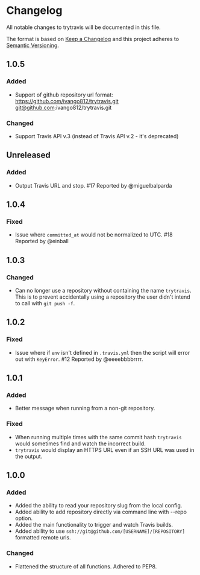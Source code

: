 <!---
Add all non-trivial changes to this list along with your
name, the change type, the pull request number, issue number,
and issue reporter if applicable. Make sure to add hyperlinks for
issue and pull request numbers.
-->

# Changelog

All notable changes to trytravis will be documented in this file.

The format is based on [Keep a Changelog](http://keepachangelog.com/en/1.0.0/)
and this project adheres to [Semantic Versioning](http://semver.org/spec/v2.0.0.html).

## 1.0.5

### Added

- Support of github repository url format:
  https://github.com/ivango812/trytravis.git
  git@github.com:ivango812/trytravis.git

### Changed

- Support Travis API v.3 (instead of Travis API v.2 - it's deprecated)

## Unreleased

### Added

- Output Travis URL and stop. #17 Reported by @miguelbalparda

## 1.0.4

### Fixed

- Issue where `committed_at` would not be normalized to UTC. #18 Reported by @einball

## 1.0.3

### Changed

- Can no longer use a repository without containing the name `trytravis`.
  This is to prevent accidentally using a repository the user didn't intend
  to call with `git push -f`.

## 1.0.2

### Fixed

- Issue where if `env` isn't defined in `.travis.yml` then the
  script will error out with `KeyError`. #12 Reported by @eeeebbbbrrrr.

## 1.0.1

### Added

- Better message when running from a non-git repository.

### Fixed

- When running multiple times with the same commit hash `trytravis` would sometimes
  find and watch the incorrect build.
- `trytravis` would display an HTTPS URL even if an SSH URL was used in the output.

## 1.0.0

### Added

- Added the ability to read your repository slug from the local config.
- Added ability to add repository directly via command line with --repo option.
- Added the main functionality to trigger and watch Travis builds.
- Added ability to use `ssh://git@github.com/[USERNAME]/[REPOSITORY]` formatted remote urls.

### Changed

- Flattened the structure of all functions. Adhered to PEP8.
